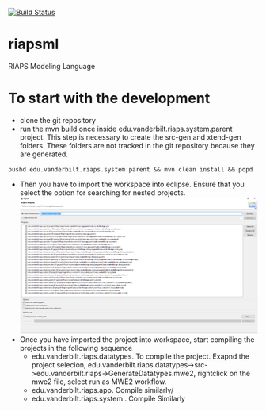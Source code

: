 [![Build Status](https://travis-ci.com/RIAPS/riaps-dsml.svg?token=pyUEeBLkG7FqiYPhyfxp&branch=master)](https://travis-ci.com/RIAPS/riaps-dsml)
# riapsml
RIAPS Modeling Language
# To start with the development
- clone the git repository
- run the mvn build once inside edu.vanderbilt.riaps.system.parent project. This step is necessary to create the src-gen and xtend-gen folders. These folders are not tracked in the git repository because they are generated.

```
pushd edu.vanderbilt.riaps.system.parent && mvn clean install && popd
```

- Then you have to import the workspace into eclipse. Ensure that you select the option for searching for nested projects.
![import](docs/media/eclipse_import.png)
- Once you have imported the project into workspace, start compiling the projects in the following sequence 
    - edu.vanderbilt.riaps.datatypes. To compile the project. Exapnd the project selecion, edu.vanderbilt.riaps.datatypes->src->edu.vanderbilt.riaps->GenerateDatatypes.mwe2, rightclick on the mwe2 file, select run as MWE2 workflow.
  - edu.vanderbilt.riaps.app. Compile similarly/
  -  edu.vanderbilt.riaps.system . Compile Similarly
